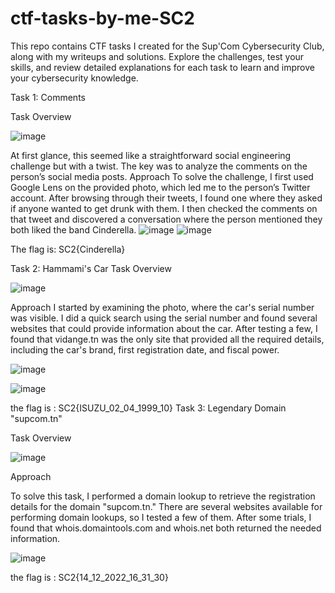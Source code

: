 # ctf-tasks-by-me-SC2
This repo contains CTF tasks I created for the Sup'Com Cybersecurity Club, along with my writeups and solutions. Explore the challenges, test your skills, and review detailed explanations for each task to learn and improve your cybersecurity knowledge.

Task 1: Comments

Task Overview

![image](https://github.com/user-attachments/assets/a058289b-3707-4b00-b45f-8a757eee8824)

At first glance, this seemed like a straightforward social engineering challenge but with a twist. The key was to analyze the comments on the person’s social media posts.
Approach
To solve the challenge, I first used Google Lens on the provided photo, which led me to the person’s Twitter account. After browsing through their tweets, I found one where they asked if anyone wanted to get drunk with them. I then checked the comments on that tweet and discovered a conversation where the person mentioned they both liked the band Cinderella.
![image](https://github.com/user-attachments/assets/6d4ce9b9-56c8-45c9-a142-4d02967817bd)
![image](https://github.com/user-attachments/assets/bf9986cf-442a-40dd-be2c-48e511f3c1d2)


The flag is: SC2{Cinderella}

Task 2: Hammami's Car
Task Overview

![image](https://github.com/user-attachments/assets/0c4c4975-098b-4727-9601-fa660ec18bdc)

Approach
I started by examining the photo, where the car's serial number was visible. I did a quick search using the serial number and found several websites that could provide information about the car. After testing a few, I found that vidange.tn was the only site that provided all the required details, including the car's brand, first registration date, and fiscal power.

![image](https://github.com/user-attachments/assets/37892bed-5447-4a6e-aa7e-56822a3ecb4d)

![image](https://github.com/user-attachments/assets/e8ee1af8-05f6-48df-84c7-2d5b283306aa)

the flag is : SC2{ISUZU_02_04_1999_10}
Task 3: Legendary Domain "supcom.tn"

Task Overview

![image](https://github.com/user-attachments/assets/9d430946-ede0-4cb3-9634-4b1fcd64ac77)

Approach

To solve this task, I performed a domain lookup to retrieve the registration details for the domain "supcom.tn." There are several websites available for performing domain lookups, so I tested a few of them. After some trials, I found that whois.domaintools.com and whois.net both returned the needed information.

![image](https://github.com/user-attachments/assets/e3539e1d-44c1-4dc4-aa01-6857e3156444)

the flag is : SC2{14_12_2022_16_31_30}


